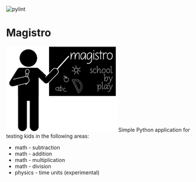 ![pylint]()

# Magistro
<img src="doc/logo.png" alt="magistro logo" style="width:300px;height:auto;">
Simple Python application for testing kids in the following areas:

* math - subtraction
* math - addition
* math - multiplication
* math - division
* physics - time units (experimental) 
